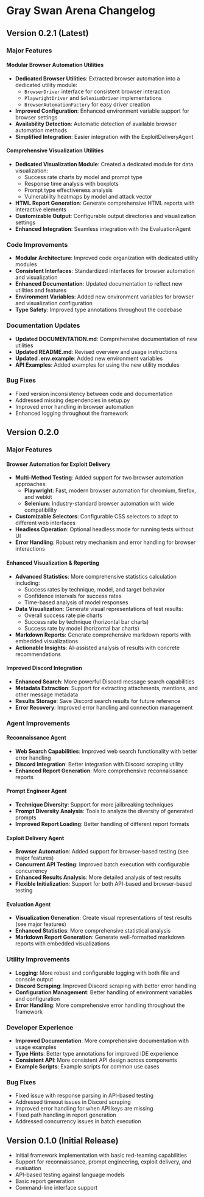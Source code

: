 # Gray Swan Arena Changelog

## Version 0.2.1 (Latest)

### Major Features

#### Modular Browser Automation Utilities

- **Dedicated Browser Utilities**: Extracted browser automation into a dedicated utility module:
  - `BrowserDriver` interface for consistent browser interaction
  - `PlaywrightDriver` and `SeleniumDriver` implementations
  - `BrowserAutomationFactory` for easy driver creation
- **Improved Configuration**: Enhanced environment variable support for browser settings
- **Availability Detection**: Automatic detection of available browser automation methods
- **Simplified Integration**: Easier integration with the ExploitDeliveryAgent

#### Comprehensive Visualization Utilities

- **Dedicated Visualization Module**: Created a dedicated module for data visualization:
  - Success rate charts by model and prompt type
  - Response time analysis with boxplots
  - Prompt type effectiveness analysis
  - Vulnerability heatmaps by model and attack vector
- **HTML Report Generation**: Generate comprehensive HTML reports with interactive elements
- **Customizable Output**: Configurable output directories and visualization settings
- **Enhanced Integration**: Seamless integration with the EvaluationAgent

### Code Improvements

- **Modular Architecture**: Improved code organization with dedicated utility modules
- **Consistent Interfaces**: Standardized interfaces for browser automation and visualization
- **Enhanced Documentation**: Updated documentation to reflect new utilities and features
- **Environment Variables**: Added new environment variables for browser and visualization configuration
- **Type Safety**: Improved type annotations throughout the codebase

### Documentation Updates

- **Updated DOCUMENTATION.md**: Comprehensive documentation of new utilities
- **Updated README.md**: Revised overview and usage instructions
- **Updated .env.example**: Added new environment variables
- **API Examples**: Added examples for using the new utility modules

### Bug Fixes

- Fixed version inconsistency between code and documentation
- Addressed missing dependencies in setup.py
- Improved error handling in browser automation
- Enhanced logging throughout the framework

## Version 0.2.0

### Major Features

#### Browser Automation for Exploit Delivery

- **Multi-Method Testing**: Added support for two browser automation approaches:
  - **Playwright**: Fast, modern browser automation for chromium, firefox, and webkit
  - **Selenium**: Industry-standard browser automation with wide compatibility
- **Customizable Selectors**: Configurable CSS selectors to adapt to different web interfaces
- **Headless Operation**: Optional headless mode for running tests without UI
- **Error Handling**: Robust retry mechanism and error handling for browser interactions

#### Enhanced Visualization & Reporting

- **Advanced Statistics**: More comprehensive statistics calculation including:
  - Success rates by technique, model, and target behavior
  - Confidence intervals for success rates
  - Time-based analysis of model responses
- **Data Visualization**: Generate visual representations of test results:
  - Overall success rate pie charts
  - Success rate by technique (horizontal bar charts)
  - Success rate by model (horizontal bar charts)
- **Markdown Reports**: Generate comprehensive markdown reports with embedded visualizations
- **Actionable Insights**: AI-assisted analysis of results with concrete recommendations

#### Improved Discord Integration

- **Enhanced Search**: More powerful Discord message search capabilities
- **Metadata Extraction**: Support for extracting attachments, mentions, and other message metadata
- **Results Storage**: Save Discord search results for future reference
- **Error Recovery**: Improved error handling and connection management

### Agent Improvements

#### Reconnaissance Agent

- **Web Search Capabilities**: Improved web search functionality with better error handling
- **Discord Integration**: Better integration with Discord scraping utility
- **Enhanced Report Generation**: More comprehensive reconnaissance reports

#### Prompt Engineer Agent

- **Technique Diversity**: Support for more jailbreaking techniques
- **Prompt Diversity Analysis**: Tools to analyze the diversity of generated prompts
- **Improved Report Loading**: Better handling of different report formats

#### Exploit Delivery Agent

- **Browser Automation**: Added support for browser-based testing (see major features)
- **Concurrent API Testing**: Improved batch execution with configurable concurrency
- **Enhanced Results Analysis**: More detailed analysis of test results
- **Flexible Initialization**: Support for both API-based and browser-based testing

#### Evaluation Agent

- **Visualization Generation**: Create visual representations of test results (see major features)
- **Enhanced Statistics**: More comprehensive statistical analysis
- **Markdown Report Generation**: Generate well-formatted markdown reports with embedded visualizations

### Utility Improvements

- **Logging**: More robust and configurable logging with both file and console output
- **Discord Scraping**: Improved Discord scraping with better error handling
- **Configuration Management**: Better handling of environment variables and configuration
- **Error Handling**: More comprehensive error handling throughout the framework

### Developer Experience

- **Improved Documentation**: More comprehensive documentation with usage examples
- **Type Hints**: Better type annotations for improved IDE experience
- **Consistent API**: More consistent API design across components
- **Example Scripts**: Example scripts for common use cases

### Bug Fixes

- Fixed issue with response parsing in API-based testing
- Addressed timeout issues in Discord scraping
- Improved error handling for when API keys are missing
- Fixed path handling in report generation
- Addressed concurrency issues in batch execution

## Version 0.1.0 (Initial Release)

- Initial framework implementation with basic red-teaming capabilities
- Support for reconnaissance, prompt engineering, exploit delivery, and evaluation
- API-based testing against language models
- Basic report generation
- Command-line interface support 